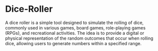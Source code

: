 # Dice-Roller
A dice roller is a simple tool designed to simulate the rolling of dice, commonly used in various games, board games, role-playing games (RPGs), and recreational activities. The idea is to provide a digital or physical representation of the random outcomes that occur when rolling dice, allowing users to generate numbers within a specified range. 
